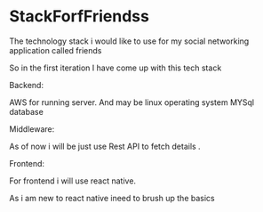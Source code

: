 # StackForfFriendss
The technology stack i would like to use for my social networking application called friends



So in the first iteration I have come up with this tech stack

Backend:

AWS for running server.
And may be linux operating system 
MYSql database 



Middleware:

As of now i will be just use Rest API to fetch details .



Frontend:

For frontend i will use react native.

As i am new to react native ineed to brush up the basics